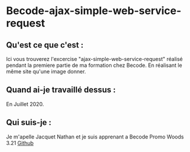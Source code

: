 # Becode-ajax-simple-web-service-request




## Qu'est ce que c'est :
Ici vous trouverez l'excercise "ajax-simple-web-service-request" réalisé pendant la premiere partie de ma formation chez Becode. En réalisant le même site qu'une image donner.


## Quand ai-je travaillé dessus :

En Juillet 2020.

## Qui suis-je :

Je m'apelle Jacquet Nathan et je suis apprenant a Becode Promo Woods 3.21 
[Github](https://github.com/jacquetnathan)



